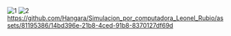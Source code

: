 ![1](https://github.com/Hangara/Simulacion_por_computadora_Leonel_Rubio/assets/81195386/81e7427b-7e6f-44f4-8abf-c113dc32c4c9)
![2](https://github.com/Hangara/Simulacion_por_computadora_Leonel_Rubio/assets/81195386/b515a1c6-7ae7-489e-96a9-ddcfca35a16d)
https://github.com/Hangara/Simulacion_por_computadora_Leonel_Rubio/assets/81195386/14bd396e-21b8-4ced-91b8-8370127df69d

